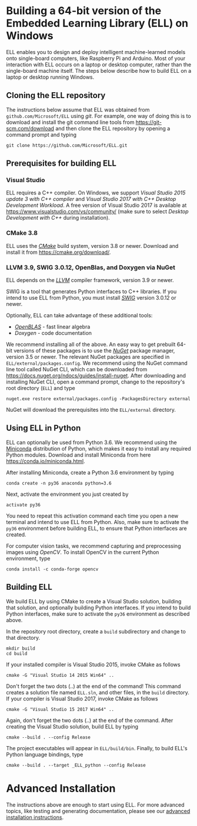 # Building a 64-bit version of the Embedded Learning Library (ELL) on Windows

ELL enables you to design and deploy intelligent machine-learned models onto single-board computers, like Raspberry Pi and Arduino. Most of your interaction with ELL occurs on a laptop or desktop computer, rather than the single-board machine itself. The steps below describe how to build ELL on a laptop or desktop running Windows.

## Cloning the ELL repository

The instructions below assume that ELL was obtained from `github.com/Microsoft/ELL` using *git*. For example, one way of doing this is to download and install the git command line tools from <https://git-scm.com/download> and then clone the ELL repository by opening a command prompt and typing

    git clone https://github.com/Microsoft/ELL.git

## Prerequisites for building ELL

### Visual Studio

ELL requires a C++ compiler. On Windows, we support *Visual Studio 2015 update 3 with C++ compiler* and *Visual Studio 2017 with C++ Desktop Development Workload*. A free version of Visual Studio 2017 is available at <https://www.visualstudio.com/vs/community/> (make sure to select *Desktop Development with C++* during installation).

### CMake 3.8

ELL uses the [*CMake*](https://cmake.org/) build system, version 3.8 or newer. Download and install it from <https://cmake.org/download/>.

### LLVM 3.9, SWIG 3.0.12, OpenBlas, and Doxygen via NuGet

ELL depends on the [*LLVM*](http://llvm.org/) compiler framework, version 3.9 or newer.

SWIG is a tool that generates Python interfaces to C++ libraries. If you intend to use ELL from Python, you must install [*SWIG*](http://swig.org) version 3.0.12 or newer.

Optionally, ELL can take advantage of these additional tools:
* [*OpenBLAS*](http://www.openblas.net/) - fast linear algebra
* *Doxygen* - code documentation

We recommend installing all of the above. An easy way to get prebuilt 64-bit versions of these packages is to use the [*NuGet*](https://www.nuget.org/) package manager, version 3.5 or newer. The relevant NuGet packages are specified in `ELL/external/packages.config`. We recommend using the NuGet command line tool called NuGet CLI, which can be downloaded from <https://docs.nuget.org/ndocs/guides/install-nuget>. After downloading and installing NuGet CLI, open a command prompt, change to the repository's root directory (`ELL`) and type

    nuget.exe restore external/packages.config -PackagesDirectory external

NuGet will download the prerequisites into the `ELL/external` directory.

## Using ELL in Python

ELL can optionally be used from Python 3.6. We recommend using the [Miniconda](https://conda.io/miniconda.html) distribution of Python, which makes it easy to install any required Python modules. Download and install Miniconda from here <https://conda.io/miniconda.html>.

After installing Miniconda, create a Python 3.6 environment by typing

    conda create -n py36 anaconda python=3.6

Next, activate the environment you just created by

    activate py36

You need to repeat this activation command each time you open a new terminal and intend to use ELL from Python. Also, make sure to activate the `py36` environment before building ELL, to ensure that Python interfaces are created.

For computer vision tasks, we recommend capturing and preprocessing images using *OpenCV*. To install OpenCV in the current Python environment, type

    conda install -c conda-forge opencv

## Building ELL

We build ELL by using CMake to create a Visual Studio solution, building that solution, and optionally building Python interfaces. If you intend to build Python interfaces, make sure to activate the `py36` environment as described above.

In the repository root directory, create a `build` subdirectory and change to that directory.

    mkdir build
    cd build

If your installed compiler is Visual Studio 2015, invoke CMake as follows

    cmake -G "Visual Studio 14 2015 Win64" ..

Don't forget the two dots (..) at the end of the command! This command creates a solution file named `ELL.sln`, and other files, in the `build` directory.
If your compiler is Visual Studio 2017, invoke CMake as follows

    cmake -G "Visual Studio 15 2017 Win64" ..

Again, don't forget the two dots (..) at the end of the command. After creating the Visual Studio solution, build ELL by typing

    cmake --build . --config Release

The project executables will appear in `ELL/build/bin`. Finally, to build ELL's Python language bindings, type

    cmake --build . --target _ELL_python --config Release

# Advanced Installation

The instructions above are enough to start using ELL. For more advanced topics, like testing and generating documentation, please see our [advanced installation instructions](INSTALL-Advanced.md).
